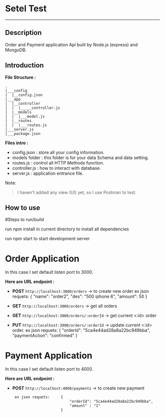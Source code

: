 # Setel Test
------
## Description
Order and Payment application Api built by Node.js (express) and MongoDB.

## Introduction
**File Structure :**
```
.
|___config
|  |__config.json
|___app
|  |__controller
|  |  |_____controller.js
|  |__models
|  |  |___model.js
|  |__routes
|  |  |___routes.js
|___server.js
|___package.json
```
**Files intro :**
* config.json : store all your config information.
* models folder : this folder is for your data Schema and data setting.
* routes.js : control all HTTP Methods function.
* controller.js : how to interact with database.
* server.js : application entrance file.

Note:
> I haven't added any view (UI) yet, so I use Postman to test.

## How to use ##

#Steps to run/build

run npm install in current directory to install all dependencies

run npm start to start development server

# Order Application

In this case I set default listen port to 3000.

**Here are URL endpoint :**
* **POST** ```http://localhost:3000/orders```  -> to create new order
          ex json requets:   {
                            "name": "order2",
                            "des": "500 iphone 6",
                            "amount": 50
                            }
    

* **GET** ```http://localhost:3000/orders```  -> get all orders

* **GET** ```http://localhost:3000/orders/:orderId```  -> get current <:id> order

* **PUT** ```http://localhost:3000/orders/:orderId```  -> update current <:id> order.
         ex json requets:   {
                                "orderId": "5ca4e44ad28a8a22bc949bba",
                                "paymentAction": "confirmed"
                            }

# Payment Application

In this case I set default listen port to 4000.

**Here are URL endpoint :**
* **POST** ```http://localhost:4000/payments```  -> to create new payment

       ex json requets:     {
                                "orderId": "5ca4e44ad28a8a22bc949bba",
                                "amount" : "1"
                            }
